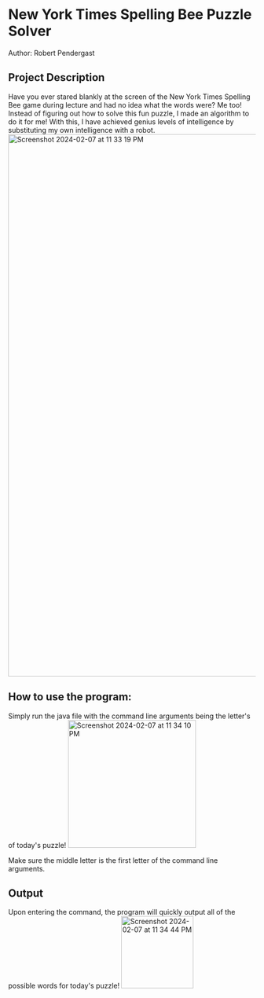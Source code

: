 # New York Times Spelling Bee Puzzle Solver
Author: Robert Pendergast

## Project Description
Have you ever stared blankly at the screen of the New York Times Spelling Bee game during lecture and had no idea what the words were? Me too!
Instead of figuring out how to solve this fun puzzle, I made an algorithm to do it for me! With this, I have achieved genius levels of intelligence by substituting my own intelligence with a robot. 
<img width="1104" alt="Screenshot 2024-02-07 at 11 33 19 PM" src="https://github.com/RobertPendergrast/NYTSpellingBeeSolver/assets/121700465/3541f937-d6d3-42b0-861a-f905a59e547d">

## How to use the program:

Simply run the java file with the command line arguments being the letter's of today's puzzle!
<img width="260" alt="Screenshot 2024-02-07 at 11 34 10 PM" src="https://github.com/RobertPendergrast/NYTSpellingBeeSolver/assets/121700465/fb5ada76-5474-4636-915e-e9c6f8e6ad18">

Make sure the middle letter is the first letter of the command line arguments.

## Output
Upon entering the command, the program will quickly output all of the possible words for today's puzzle!
<img width="147" alt="Screenshot 2024-02-07 at 11 34 44 PM" src="https://github.com/RobertPendergrast/NYTSpellingBeeSolver/assets/121700465/5678c42a-f7d3-4dc1-b8dc-ef022acb2742">
